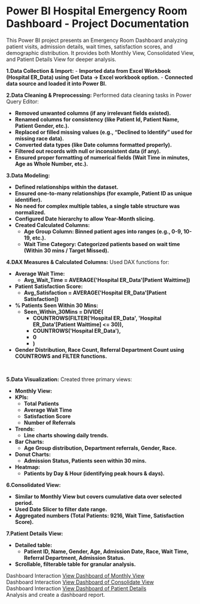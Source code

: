 # Power BI Hospital Emergency Room Dashboard - Project Documentation

This Power BI project presents an Emergency Room Dashboard analyzing patient visits, admission details, wait times, satisfaction scores, and demographic distribution. It provides both Monthly View, Consolidated View, and Patient Details View for deeper analysis.

**1.Data Collection & Import:**
    - **Imported data from Excel Workbook (Hospital ER_Data) using Get Data → Excel workbook option.**
    - **Connected data source and loaded it into Power BI.**

**2.Data Cleaning & Preprocessing:**
Performed data cleaning tasks in Power Query Editor:
- **Removed unwanted columns (if any irrelevant fields existed).**
- **Renamed columns for consistency (like Patient Id, Patient Name, Patient Gender, etc.).**
- **Replaced or filled missing values (e.g., “Declined to Identify” used for missing race data).**
- **Converted data types (like Date columns formatted properly).**
- **Filtered out records with null or inconsistent data (if any).**
- **Ensured proper formatting of numerical fields (Wait Time in minutes, Age as Whole Number, etc.).**

**3.Data Modeling:**
- **Defined relationships within the dataset.**
- **Ensured one-to-many relationships (for example, Patient ID as unique identifier).**
- **No need for complex multiple tables, a single table structure was normalized.**
- **Configured Date hierarchy to allow Year-Month slicing.**
- **Created Calculated Columns:**
    - **Age Group Column: Binned patient ages into ranges (e.g., 0-9, 10-19, etc.).**
    - **Wait Time Category: Categorized patients based on wait time (Within 30 mins / Target Missed).**

**4.DAX Measures & Calculated Columns:**
Used DAX functions for:
- **Average Wait Time:**
  - **Avg_Wait_Time = AVERAGE('Hospital ER_Data'[Patient Waittime])**
- **Patient Satisfaction Score:**
  - **Avg_Satisfaction = AVERAGE('Hospital ER_Data'[Patient Satisfaction])**
- **% Patients Seen Within 30 Mins:**
  - **Seen_Within_30Mins = DIVIDE(**
    - **COUNTROWS(FILTER('Hospital ER_Data', 'Hospital ER_Data'[Patient Waittime] <= 30)),**
    - **COUNTROWS('Hospital ER_Data'),**
    - **0**
    - **)**
- **Gender Distribution, Race Count, Referral Department Count using COUNTROWS and FILTER functions.**
<br>

**5.Data Visualization:**
Created three primary views:

- **Monthly View:**
- **KPIs:**
    - **Total Patients**
    - **Average Wait Time**
    - **Satisfaction Score**
    - **Number of Referrals**
- **Trends:**
    - **Line charts showing daily trends.**
- **Bar Charts:**
    - **Age Group distribution, Department referrals, Gender, Race.**
- **Donut Charts:**
    - **Admission Status, Patients seen within 30 mins.**
- **Heatmap:**
  - **Patients by Day & Hour (identifying peak hours & days).**

**6.Consolidated View:**
- **Similar to Monthly View but covers cumulative data over selected period.**
- **Used Date Slicer to filter date range.**
- **Aggregated numbers (Total Patients: 9216, Wait Time, Satisfaction Score).**

**7.Patient Details View:**
- **Detailed table:**
   - **Patient ID, Name, Gender, Age, Admission Date, Race, Wait Time, Referral Department, Admission Status.**
- **Scrollable, filterable table for granular analysis.**

Dashboard Interaction <a href="https://github.com/Moinkhan123456/Hospital-Analysis/blob/main/Screenshot%20(12).png">View Dashboard of Monthly View</a>
<br>
Dashboard Interaction <a href="https://github.com/Moinkhan123456/Hospital-Analysis/blob/main/Screenshot%20(13).png">View Dashboard of Consolidate View</a>
<br>
Dashboard Interaction <a href="https://github.com/Moinkhan123456/Hospital-Analysis/blob/main/Screenshot%20(14).png">View Dashboard of Patient Details</a>
<br>
Analysis and create a dashboard report.
